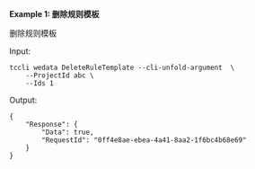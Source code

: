 **Example 1: 删除规则模板**

删除规则模板

Input: 

```
tccli wedata DeleteRuleTemplate --cli-unfold-argument  \
    --ProjectId abc \
    --Ids 1
```

Output: 
```
{
    "Response": {
        "Data": true,
        "RequestId": "0ff4e8ae-ebea-4a41-8aa2-1f6bc4b68e69"
    }
}
```

